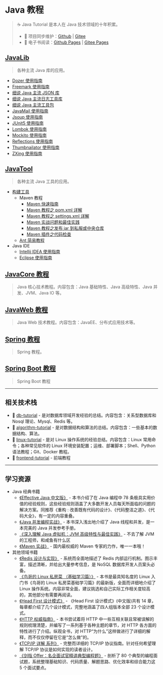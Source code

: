 # Java 教程

> ☕ Java Tutorial 是本人在 Java 技术领域的十年积累。
>
> - 🔁 项目同步维护：[Github](https://github.com/dunwu/java-tutorial/) | [Gitee](https://gitee.com/turnon/java-tutorial/)
> - 📖 电子书阅读：[Github Pages](https://dunwu.github.io/java-tutorial/) | [Gitee Pages](https://turnon.gitee.io/java-tutorial/)

## [JavaLib](javalib/README.md)

> 各种主流 Java 库的应用。

- [Dozer 使用指南](javalib/dozer.md)
- [Freemark 使用指南](javalib/freemark.md)
- [细说 Java 主流 JSON 库](javalib/javalib-json.md)
- [细说 Java 主流日志工具库](javalib/java-log.md)
- [细说 Java 主流工具包](javalib/java-util.md)
- [JavaMail 使用指南](javalib/javamail.md)
- [Jsoup 使用指南](javalib/jsoup.md)
- [JUnit5 使用指南](javalib/junit.md)
- [Lombok 使用指南](javalib/lombok.md)
- [Mockito 使用指南](javalib/mockito.md)
- [Reflections 使用指南](javalib/reflections.md)
- [Thumbnailator 使用指南](javalib/thumbnailator.md)
- [ZXing 使用指南](javalib/zxing.md)

## [JavaTool](javatool/README.md)

> 各种主流 Java 工具的应用。

- [构建工具](javatool/build/README.md)
  - Maven 教程
    - [Maven 快速指南](javatool/build/maven/maven-quickstart.md)
    - [Maven 教程之 pom.xml 详解](javatool/build/maven/maven-pom.md)
    - [Maven 教程之 settings.xml 详解](javatool/build/maven/maven-settings.md)
    - [Maven 实战问题和最佳实践](javatool/build/maven/maven-action.md)
    - [Maven 教程之发布 jar 到私服或中央仓库](javatool/build/maven/maven-deploy.md)
    - [Maven 插件之代码检查](javatool/build/maven/plugins/maven-checkstyle.md)
  - [Ant 简易教程](javatool/build/ant.md)
- Java IDE
  - [Intellij IDEA 使用指南](javatool/ide/intellij.md)
  - [Eclipse 使用指南](javatool/ide/eclipse.md)

## [JavaCore 教程](https://dunwu.github.io/javacore/)

> Java 核心技术教程。内容包含：Java 基础特性、Java 高级特性、Java 并发、JVM、Java IO 等。

## [JavaWeb 教程](https://dunwu.github.io/javaweb/)

> Java Web 技术教程。内容包含：JavaEE、分布式应用技术等。

## [Spring 教程](https://dunwu.github.io/spring-tutorial/)

> Spring 教程。

## [Spring Boot 教程](https://dunwu.github.io/spring-boot-tutorial/)

> Spring Boot 教程

---

## 相关技术栈

- :1234: [db-tutorial](https://dunwu.github.io/db-tutorial/) - 是对数据库领域开发经验的总结。内容包含：关系型数据库和 Nosql 理论、Mysql、Redis 等。
- :dart: [algorithm-tutorial](https://dunwu.github.io/algorithm-tutorial/) - 是对数据结构和算法的总结。内容包含：一些基本的数据结构、算法。
- :penguin: [linux-tutorial](https://github.com/dunwu/linux-tutorial) - 是对 Linux 操作系统的经验总结。内容包含：Linux 常用命令；各种常见软件的 Linux 环境安装配置；运维、部署脚本；Shell、Python 语法教程；Git、Docker 教程。
- :art: [frontend-tutorial](https://github.com/dunwu/frontend-tutorial) - 前端教程

---

## 学习资源

- Java 经典书籍
  - [《Effective Java 中文版》](https://union-click.jd.com/jdc?d=S003h8) - 本书介绍了在 Java 编程中 78 条极具实用价值的经验规则，这些经验规则涵盖了大多数开发人员每天所面临的问题的解决方案。同推荐《重构 : 改善既有代码的设计》、《代码整洁之道》、《代码大全》，有一定的内容重叠。
  - [《Java 并发编程实战》](https://union-click.jd.com/jdc?d=x2yrwq) - 本书深入浅出地介绍了 Java 线程和并发，是一本完美的 Java 并发参考手册。
  - [《深入理解 Java 虚拟机：JVM 高级特性与最佳实践》](https://union-click.jd.com/jdc?d=Wa6dWb) - 不去了解 JVM 的工程师，和咸鱼有什么区
  - [《Maven 实战》](https://union-click.jd.com/jdc?d=hNj9Lu) - 国内最权威的 Maven 专家的力作，唯一一本哦！
- 其他领域书籍
  - [《Redis 设计与实现》](https://union-click.jd.com/jdc?d=6L6sMX) - 系统而全面地描述了 Redis 内部运行机制。图示丰富，描述清晰，并给出大量参考信息，是 NoSQL 数据库开发人员案头必备。
  - [《鸟哥的 Linux 私房菜 （基础学习篇）》](https://union-click.jd.com/jdc?d=yB7dwu) - 本书是最具知名度的 Linux 入门书《鸟哥的 Linux 私房菜基础学习篇》的最新版，全面而详细地介绍了 Linux 操作系统。内容非常全面，建议挑选和自己实际工作相关度较高的，其他部分有需要再阅读。
  - [《Head First 设计模式》](https://union-click.jd.com/jdc?d=HYyuyM) - 《Head First 设计模式》(中文版)共有 14 章，每章都介绍了几个设计模式，完整地涵盖了四人组版本全部 23 个设计模式。
  - [《HTTP 权威指南》](https://union-click.jd.com/jdc?d=TgCRBb) - 本书尝试着将 HTTP 中一些互相关联且常被误解的规则梳理清楚，并编写了一系列基于各种主题的章节，对 HTTP 各方面的特性进行了介绍。纵观全书，对 HTTP“为什么”这样做进行了详细的解释，而不仅仅停留在它是“怎么做”的。
  - [《TCP/IP 详解 系列》](https://union-click.jd.com/jdc?d=5uHlXS) - 完整而详细的 TCP/IP 协议指南。针对任何希望理解 TCP/IP 协议是如何实现的读者设计。
  - [《剑指 Offer：名企面试官精讲典型编程题》](https://union-click.jd.com/jdc?d=wnrKQh) - 剖析了 80 个典型的编程面试题，系统整理基础知识、代码质量、解题思路、优化效率和综合能力这 5 个面试要点。
